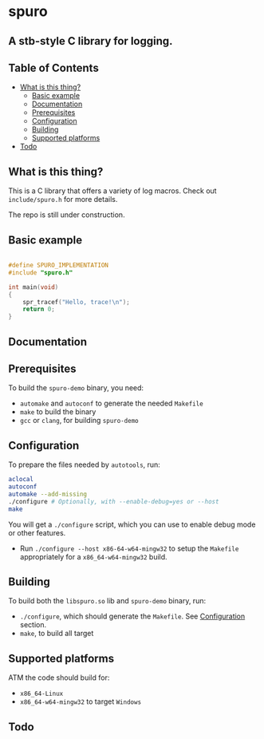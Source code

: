 # spuro

## A stb-style C library for logging.

## Table of Contents

+ [What is this thing?](#witt)
  + [Basic example](#basic_example)
  + [Documentation](#docs)
  + [Prerequisites](#prerequisites)
  + [Configuration](#config)
  + [Building](#building)
  + [Supported platforms](#support)
+ [Todo](#todo)

## What is this thing? <a name = "witt"></a>

  This is a C library that offers a variety of log macros.
  Check out `include/spuro.h` for more details.

  The repo is still under construction.

## Basic example <a name = "basic_example"></a>

```c

#define SPURO_IMPLEMENTATION
#include "spuro.h"

int main(void)
{
    spr_tracef("Hello, trace!\n");
    return 0;
}
```

## Documentation <a name = "docs"></a>

## Prerequisites <a name = "prerequisites"></a>

  To build the `spuro-demo` binary, you need:
  * `automake` and `autoconf` to generate the needed `Makefile`
  * `make` to build the binary
  * `gcc` or `clang`, for building `spuro-demo`

## Configuration <a name = "config"></a>

  To prepare the files needed by `autotools`, run:

  ```sh
  aclocal
  autoconf
  automake --add-missing
  ./configure # Optionally, with --enable-debug=yes or --host
  make
  ```

  You will get a `./configure` script, which you can use to enable debug mode or other features.

  - Run `./configure --host x86-64-w64-mingw32` to setup the `Makefile` appropriately for a `x86_64-w64-mingw32` build.

## Building <a name = "building"></a>

  To build both the `libspuro.so` lib and `spuro-demo` binary, run:
  * `./configure`, which should generate the `Makefile`. See [Configuration](#config) section.
  * `make`, to build all target

## Supported platforms <a name = "support"></a>

  ATM the code should build for:
  - `x86_64-Linux`
  - `x86_64-w64-mingw32` to target `Windows`

## Todo <a name = "todo"></a>
